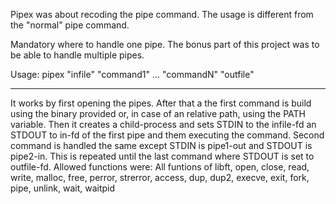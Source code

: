 Pipex was about recoding the pipe command. The usage is different from the "normal" pipe command.

Mandatory where to handle one pipe. The bonus part of this project was to be able to handle multiple pipes.

Usage: pipex "infile" "command1" ... "commandN" "outfile"

-------------------------------------------------------

It works by first opening the pipes. After that a the first command is build using the binary provided or, in case of an relative path, using the PATH variable. Then it creates a child-process and sets STDIN to the infile-fd an STDOUT to in-fd of the first pipe and them executing the command. Second command is handled the same except STDIN  is pipe1-out and STDOUT is pipe2-in. This is repeated until the last command where STDOUT is set to outfile-fd.
Allowed functions were: All funtions of libft, open, close, read, write, malloc, free, perror, strerror, access, dup, dup2, execve, exit, fork, pipe, unlink, wait, waitpid
